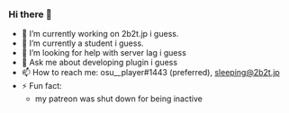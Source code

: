 ### Hi there 👋

- 🔭 I’m currently working on 2b2t.jp i guess.
- 🌱 I’m currently a student i guess.
- 🤔 I’m looking for help with server lag i guess
- 💬 Ask me about developing plugin i guess
- 📫 How to reach me: osu__player#1443 (preferred), sleeping@2b2t.jp
- ⚡ Fun fact:
  - my patreon was shut down for being inactive
